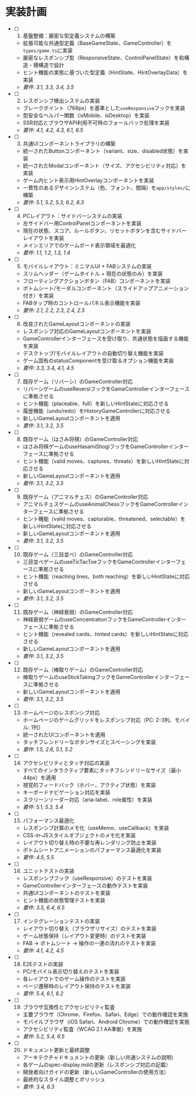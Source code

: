 # 実装計画

- [ ] 1. 基盤整備：厳密な型定義システムの構築
  - 拡張可能な共通型定義（BaseGameState、GameController）を`types/game.ts`に実装
  - 厳密なレスポンシブ型（ResponsiveState、ControlPanelState）を和構造・積構造で設計
  - ヒント機能の実態に基づいた型定義（HintState、HintOverlayData）を実装
  - _要件: 3.1, 3.3, 3.4, 3.5_

- [ ] 2. レスポンシブ検出システムの実装
  - ブレークポイント（768px）を基準とした`useResponsive`フックを実装
  - 型安全なヘルパー関数（isMobile、isDesktop）を実装
  - SSR対応とブラウザAPI利用不可時のフォールバック処理を実装
  - _要件: 4.1, 4.2, 4.3, 6.1, 6.5_

- [ ] 3. 共通UIコンポーネントライブラリの構築
  - 統一されたButtonコンポーネント（variant、size、disabled状態）を実装
  - 統一されたModalコンポーネント（サイズ、アクセシビリティ対応）を実装
  - ゲーム内ヒント表示用HintOverlayコンポーネントを実装
  - 一貫性のあるデザインシステム（色、フォント、間隔）を`app/styles/`に構築
  - _要件: 5.1, 5.2, 5.3, 6.2, 6.3_

- [ ] 4. PCレイアウト：サイドバーシステムの実装
  - 左サイドバー用ControlPanelコンポーネントを実装
  - 現在の状態、スコア、ルールボタン、リセットボタンを含むサイドバーレイアウトを実装
  - メインエリアでのゲームボード表示領域を最適化
  - _要件: 1.1, 1.2, 1.3, 1.4_

- [ ] 5. モバイルレイアウト：ミニマルUI + FABシステムの実装
  - スリムヘッダー（ゲームタイトル + 現在の状態のみ）を実装
  - フローティングアクションボタン（FAB）コンポーネントを実装
  - ボトムシート/モーダルコンポーネント（スライドアップアニメーション付き）を実装
  - FABタップ時のコントロールパネル表示機能を実装
  - _要件: 2.1, 2.2, 2.3, 2.4, 2.5_

- [ ] 6. 改良されたGameLayoutコンポーネントの実装
  - レスポンシブ対応のGameLayoutコンポーネントを実装
  - GameControllerインターフェースを受け取り、共通状態を描画する機能を実装
  - デスクトップ/モバイルレイアウトの自動切り替え機能を実装
  - ゲーム固有のstatusComponentを受け取るオプション機能を実装
  - _要件: 3.3, 3.4, 4.1, 4.5_

- [ ] 7. 既存ゲーム（リバーシ）のGameController対応
  - リバーシゲームのuseReversiフックをGameControllerインターフェースに準拠させる
  - ヒント機能（placeable、full）を新しいHintStateに対応させる
  - 履歴機能（undo/redo）をHistoryGameControllerに対応させる
  - 新しいGameLayoutコンポーネントを適用
  - _要件: 3.1, 3.2, 3.5_

- [ ] 8. 既存ゲーム（はさみ将棋）のGameController対応
  - はさみ将棋ゲームのuseHasamiShogiフックをGameControllerインターフェースに準拠させる
  - ヒント機能（valid moves、captures、threats）を新しいHintStateに対応させる
  - 新しいGameLayoutコンポーネントを適用
  - _要件: 3.1, 3.2, 3.5_

- [ ] 9. 既存ゲーム（アニマルチェス）のGameController対応
  - アニマルチェスゲームのuseAnimalChessフックをGameControllerインターフェースに準拠させる
  - ヒント機能（valid moves、capturable、threatened、selectable）を新しいHintStateに対応させる
  - 新しいGameLayoutコンポーネントを適用
  - _要件: 3.1, 3.2, 3.5_

- [ ] 10. 既存ゲーム（三目並べ）のGameController対応
  - 三目並べゲームのuseTicTacToeフックをGameControllerインターフェースに準拠させる
  - ヒント機能（reaching lines、both reaching）を新しいHintStateに対応させる
  - 新しいGameLayoutコンポーネントを適用
  - _要件: 3.1, 3.2, 3.5_

- [ ] 11. 既存ゲーム（神経衰弱）のGameController対応
  - 神経衰弱ゲームのuseConcentrationフックをGameControllerインターフェースに準拠させる
  - ヒント機能（revealed cards、hinted cards）を新しいHintStateに対応させる
  - 新しいGameLayoutコンポーネントを適用
  - _要件: 3.1, 3.2, 3.5_

- [ ] 12. 既存ゲーム（棒取りゲーム）のGameController対応
  - 棒取りゲームのuseStickTakingフックをGameControllerインターフェースに準拠させる
  - 新しいGameLayoutコンポーネントを適用
  - _要件: 3.1, 3.2, 3.5_

- [ ] 13. ホームページのレスポンシブ対応
  - ホームページのゲームグリッドをレスポンシブ対応（PC: 2-3列、モバイル: 1列）
  - 統一されたUIコンポーネントを適用
  - タッチフレンドリーなボタンサイズとスペーシングを実装
  - _要件: 1.5, 2.6, 5.1, 5.2_

- [ ] 14. アクセシビリティとタッチ対応の実装
  - すべてのインタラクティブ要素にタッチフレンドリーなサイズ（最小44px）を適用
  - 視覚的フィードバック（ホバー、アクティブ状態）を実装
  - キーボードナビゲーション対応を実装
  - スクリーンリーダー対応（aria-label、role属性）を実装
  - _要件: 5.1, 5.3, 5.4_

- [ ] 15. パフォーマンス最適化
  - レスポンシブ計算のメモ化（useMemo、useCallback）を実装
  - CSS-in-JSスタイルオブジェクトのメモ化を実装
  - レイアウト切り替え時の不要な再レンダリング防止を実装
  - ボトムシートアニメーションのパフォーマンス最適化を実装
  - _要件: 4.5, 5.5_

- [ ] 16. ユニットテストの実装
  - レスポンシブフック（useResponsive）のテストを実装
  - GameControllerインターフェースの動作テストを実装
  - 共通UIコンポーネントのテストを実装
  - ヒント機能の状態管理テストを実装
  - _要件: 3.5, 6.4, 6.5_

- [ ] 17. インテグレーションテストの実装
  - レイアウト切り替え（ブラウザリサイズ）のテストを実装
  - ゲーム状態保持（レイアウト変更時）のテストを実装
  - FAB → ボトムシート → 操作の一連の流れのテストを実装
  - _要件: 4.1, 4.2, 4.5_

- [ ] 18. E2Eテストの実装
  - PC/モバイル表示切り替えのテストを実装
  - 各レイアウトでのゲーム操作のテストを実装
  - ページ遷移時のレイアウト保持のテストを実装
  - _要件: 5.4, 6.1, 6.2_

- [ ] 19. ブラウザ互換性とアクセシビリティ監査
  - 主要ブラウザ（Chrome、Firefox、Safari、Edge）での動作確認を実施
  - モバイルブラウザ（iOS Safari、Android Chrome）での動作確認を実施
  - アクセシビリティ監査（WCAG 2.1 AA準拠）を実施
  - _要件: 5.2, 5.4, 6.5_

- [ ] 20. ドキュメント更新と最終調整
  - アーキテクチャドキュメントの更新（新しい共通システムの説明）
  - 各ゲームのspec-display.mdの更新（レスポンシブ対応の記載）
  - 開発者向けガイドの更新（新しいGameControllerの使用方法）
  - 最終的なスタイル調整とポリッシュ
  - _要件: 3.4, 6.3_